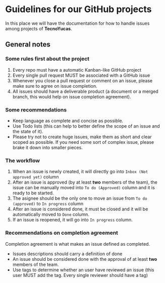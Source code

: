 ﻿# Guidelines for our GitHub projects

In this place we will have the documentation for how to handle issues
among projects of **TecnoYucas**.

## General notes

### Some rules first about the project

1. Every repo must have a automatic Kanban-like GitHub project
2. Every single pull request MUST be associated with a GitHub issue
3. Whenever you close a pull request or comment on an issue, please
make sure to agree on issue completion.
4. All issues should have a deliverable product (a document or a
merged branch, this would help on issue completion agreement).

### Some recommendations

- Keep language as complete and concise as possible.
- Use Todo lists (this can help to better define the scope of an issue
  and the state of it).
- Please try not to create huge issues, make them as short and clear
  scoped as possible. If you need some sort of complex issue, please
  brake it down into smaller pieces.

### The workflow

1. When an issue is newly created, it will directly go into `Inbox
(Not approved yet)` column
2. After an issue is approved (by at least **two** members of the
team), the issue can be manually moved into `To do (Approved)`
column and it is ready to be started.
3. The asignee should be the only one to move an issue from `To do
(approved)` to `In progress` column
4. After an issue is considered done, it must be closed and it
will be automatically moved to `Done` column.
5. If an issue is reopened, it will go into `In progress` column.

### Recommendations on completion agreement

Completion agreement is what makes an issue defined as completed.

- Issues descriptions should carry a definition of done
- An issue should be considered done with the approval of at least
  **two** members of the team.
- Use tags to determine whether an user have reviewed an issue
  (this user MUST add the tag. Every single reviewer should have
  a tag)
